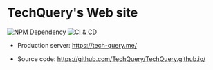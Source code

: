 # TechQuery's Web site

[![NPM Dependency](https://david-dm.org/TechQuery/TechQuery.github.io.svg)][1]
[![CI & CD](https://github.com/TechQuery/TechQuery.github.io/actions/workflows/main.yml/badge.svg)][2]

- Production server: https://tech-query.me/

- Source code: https://github.com/TechQuery/TechQuery.github.io/

[1]: https://david-dm.org/TechQuery/TechQuery.github.io
[2]: https://github.com/TechQuery/TechQuery.github.io/actions/workflows/main.yml
